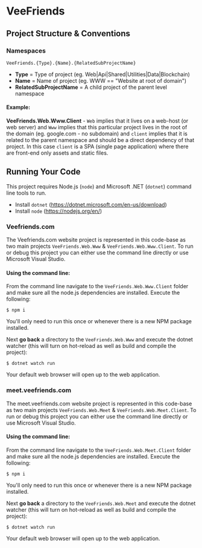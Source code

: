 # VeeFriends

## Project Structure & Conventions

### Namespaces

`VeeFriends.{Type}.{Name}.{RelatedSubProjectName}`

- **Type** = Type of project (eg. Web|Api|Shared|Utilities|Data|Blockchain)
- **Name** = Name of project (eg. WWW == "Website at root of domain")
- **RelatedSubProjectName** = A child project of the parent level namespace

#### Example:

**VeeFriends.Web.Www.Client** - `Web` implies that it lives on a web-host (or web server) and `Www` implies that this particular project lives in the root of the domain (eg. google.com - no subdomain) and `client` implies that it is related to the parent namespace and should be a direct dependency of that project. In this case `client` is a SPA (single page application) where there are front-end only assets and static files.

## Running Your Code

This project requires Node.js (`node`) and Microsoft .NET (`dotnet`) command line tools to run.

- Install `dotnet` (https://dotnet.microsoft.com/en-us/download)
- Install `node` (https://nodejs.org/en/)

### Veefriends.com

The Veefriends.com website project is represented in this code-base as two main projects `VeeFriends.Web.Www` & `VeeFriends.Web.Www.Client`. To run or debug this project you can either use the command line directly or use Microsoft Visual Studio.

#### Using the command line:

From the command line navigate to the `VeeFriends.Web.Www.Client` folder and make sure all the node.js dependencies are installed. Execute the following:

`$ npm i`

You'll only need to run this once or whenever there is a new NPM package installed.

Next **go back** a directory to the `VeeFriends.Web.Www` and execute the dotnet watcher (this will turn on hot-reload as well as build and compile the project):

`$ dotnet watch run`

Your default web browser will open up to the web application.

### meet.veefriends.com

The meet.veefriends.com website project is represented in this code-base as two main projects `VeeFriends.Web.Meet` & `VeeFriends.Web.Meet.Client`. To run or debug this project you can either use the command line directly or use Microsoft Visual Studio.

#### Using the command line:

From the command line navigate to the `VeeFriends.Web.Meet.Client` folder and make sure all the node.js dependencies are installed. Execute the following:

`$ npm i`

You'll only need to run this once or whenever there is a new NPM package installed.

Next **go back** a directory to the `VeeFriends.Web.Meet` and execute the dotnet watcher (this will turn on hot-reload as well as build and compile the project):

`$ dotnet watch run`

Your default web browser will open up to the web application.
